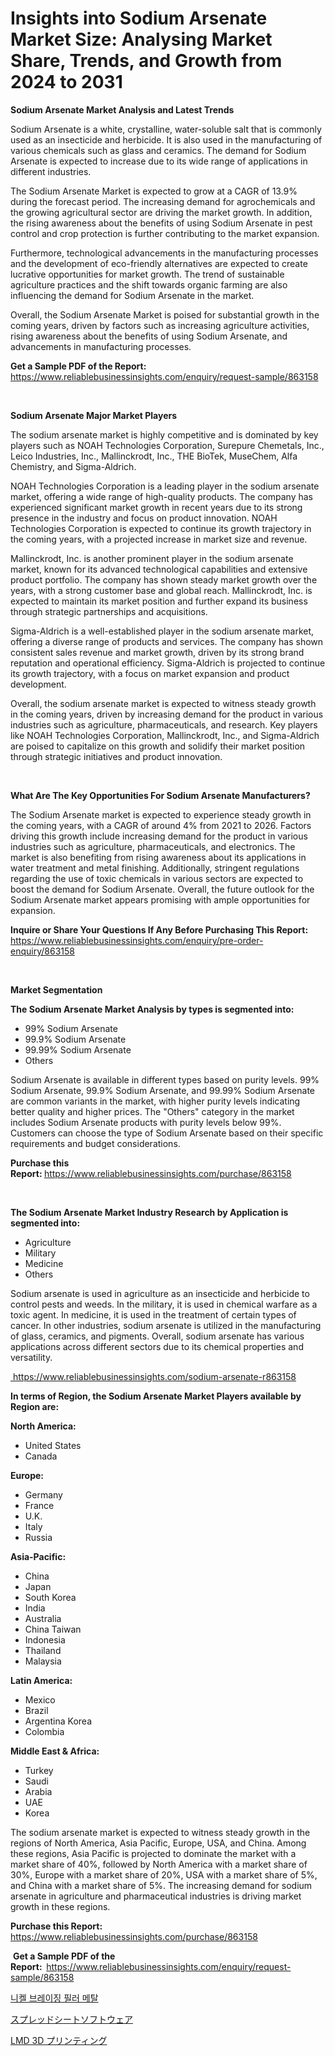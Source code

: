 <p><h1>Insights into Sodium Arsenate Market Size: Analysing Market Share, Trends, and Growth from 2024 to 2031</h1></p><p><strong>Sodium Arsenate Market Analysis and Latest Trends</strong></p>
<p><p>Sodium Arsenate is a white, crystalline, water-soluble salt that is commonly used as an insecticide and herbicide. It is also used in the manufacturing of various chemicals such as glass and ceramics. The demand for Sodium Arsenate is expected to increase due to its wide range of applications in different industries.</p><p>The Sodium Arsenate Market is expected to grow at a CAGR of 13.9% during the forecast period. The increasing demand for agrochemicals and the growing agricultural sector are driving the market growth. In addition, the rising awareness about the benefits of using Sodium Arsenate in pest control and crop protection is further contributing to the market expansion.</p><p>Furthermore, technological advancements in the manufacturing processes and the development of eco-friendly alternatives are expected to create lucrative opportunities for market growth. The trend of sustainable agriculture practices and the shift towards organic farming are also influencing the demand for Sodium Arsenate in the market.</p><p>Overall, the Sodium Arsenate Market is poised for substantial growth in the coming years, driven by factors such as increasing agriculture activities, rising awareness about the benefits of using Sodium Arsenate, and advancements in manufacturing processes.</p></p>
<p><strong>Get a Sample PDF of the Report:&nbsp;</strong> <a href="https://www.reliablebusinessinsights.com/enquiry/request-sample/863158">https://www.reliablebusinessinsights.com/enquiry/request-sample/863158</a></p>
<p>&nbsp;</p>
<p><strong>Sodium Arsenate Major Market Players</strong></p>
<p><p>The sodium arsenate market is highly competitive and is dominated by key players such as NOAH Technologies Corporation, Surepure Chemetals, Inc., Leico Industries, Inc., Mallinckrodt, Inc., THE BioTek, MuseChem, Alfa Chemistry, and Sigma-Aldrich.</p><p>NOAH Technologies Corporation is a leading player in the sodium arsenate market, offering a wide range of high-quality products. The company has experienced significant market growth in recent years due to its strong presence in the industry and focus on product innovation. NOAH Technologies Corporation is expected to continue its growth trajectory in the coming years, with a projected increase in market size and revenue.</p><p>Mallinckrodt, Inc. is another prominent player in the sodium arsenate market, known for its advanced technological capabilities and extensive product portfolio. The company has shown steady market growth over the years, with a strong customer base and global reach. Mallinckrodt, Inc. is expected to maintain its market position and further expand its business through strategic partnerships and acquisitions.</p><p>Sigma-Aldrich is a well-established player in the sodium arsenate market, offering a diverse range of products and services. The company has shown consistent sales revenue and market growth, driven by its strong brand reputation and operational efficiency. Sigma-Aldrich is projected to continue its growth trajectory, with a focus on market expansion and product development.</p><p>Overall, the sodium arsenate market is expected to witness steady growth in the coming years, driven by increasing demand for the product in various industries such as agriculture, pharmaceuticals, and research. Key players like NOAH Technologies Corporation, Mallinckrodt, Inc., and Sigma-Aldrich are poised to capitalize on this growth and solidify their market position through strategic initiatives and product innovation.</p></p>
<p>&nbsp;</p>
<p><strong>What Are The Key Opportunities For Sodium Arsenate Manufacturers?</strong></p>
<p><p>The Sodium Arsenate market is expected to experience steady growth in the coming years, with a CAGR of around 4% from 2021 to 2026. Factors driving this growth include increasing demand for the product in various industries such as agriculture, pharmaceuticals, and electronics. The market is also benefiting from rising awareness about its applications in water treatment and metal finishing. Additionally, stringent regulations regarding the use of toxic chemicals in various sectors are expected to boost the demand for Sodium Arsenate. Overall, the future outlook for the Sodium Arsenate market appears promising with ample opportunities for expansion.</p></p>
<p><strong>Inquire or Share Your Questions If Any Before Purchasing This Report:</strong> <a href="https://www.reliablebusinessinsights.com/enquiry/pre-order-enquiry/863158">https://www.reliablebusinessinsights.com/enquiry/pre-order-enquiry/863158</a></p>
<p>&nbsp;</p>
<p><strong>Market Segmentation</strong></p>
<p><strong>The Sodium Arsenate Market Analysis by types is segmented into:</strong></p>
<p><ul><li>99% Sodium Arsenate</li><li>99.9% Sodium Arsenate</li><li>99.99% Sodium Arsenate</li><li>Others</li></ul></p>
<p><p>Sodium Arsenate is available in different types based on purity levels. 99% Sodium Arsenate, 99.9% Sodium Arsenate, and 99.99% Sodium Arsenate are common variants in the market, with higher purity levels indicating better quality and higher prices. The "Others" category in the market includes Sodium Arsenate products with purity levels below 99%. Customers can choose the type of Sodium Arsenate based on their specific requirements and budget considerations.</p></p>
<p><strong>Purchase this Report:&nbsp;</strong><a href="https://www.reliablebusinessinsights.com/purchase/863158">https://www.reliablebusinessinsights.com/purchase/863158</a></p>
<p>&nbsp;</p>
<p><strong>The Sodium Arsenate Market Industry Research by Application is segmented into:</strong></p>
<p><ul><li>Agriculture</li><li>Military</li><li>Medicine</li><li>Others</li></ul></p>
<p><p>Sodium arsenate is used in agriculture as an insecticide and herbicide to control pests and weeds. In the military, it is used in chemical warfare as a toxic agent. In medicine, it is used in the treatment of certain types of cancer. In other industries, sodium arsenate is utilized in the manufacturing of glass, ceramics, and pigments. Overall, sodium arsenate has various applications across different sectors due to its chemical properties and versatility.</p></p>
<p><a href="https://www.reliablebusinessinsights.com/sodium-arsenate-r863158">&nbsp;https://www.reliablebusinessinsights.com/sodium-arsenate-r863158</a></p>
<p><strong>In terms of Region, the Sodium Arsenate Market Players available by Region are:</strong></p>
<p>
    <p> <strong> North America: </strong>
        <ul>
            <li>United States</li>
            <li>Canada</li>
        </ul>
        </p> 
    <p> <strong> Europe: </strong>
        <ul>
            <li>Germany</li>
            <li>France</li>
            <li>U.K.</li>
            <li>Italy</li>
            <li>Russia</li>
        </ul>
        </p> 
    <p> <strong> Asia-Pacific: </strong>
        <ul>
            <li>China</li>
            <li>Japan</li>
            <li>South Korea</li>
            <li>India</li>
            <li>Australia</li>
            <li>China Taiwan</li>
            <li>Indonesia</li>
            <li>Thailand</li>
            <li>Malaysia</li>
        </ul>
        </p> 
    <p> <strong> Latin America: </strong>
        <ul>
            <li>Mexico</li>
            <li>Brazil</li>
            <li>Argentina Korea</li>
            <li>Colombia</li>
        </ul>
        </p> 
    <p> <strong> Middle East & Africa: </strong>
        <ul>
            <li>Turkey</li>
            <li>Saudi</li>
            <li>Arabia</li>
            <li>UAE</li>
            <li>Korea</li>
        </ul>
    </p>
    </p>
<p><p>The sodium arsenate market is expected to witness steady growth in the regions of North America, Asia Pacific, Europe, USA, and China. Among these regions, Asia Pacific is projected to dominate the market with a market share of 40%, followed by North America with a market share of 30%, Europe with a market share of 20%, USA with a market share of 5%, and China with a market share of 5%. The increasing demand for sodium arsenate in agriculture and pharmaceutical industries is driving market growth in these regions.</p></p>
<p><strong>Purchase this Report: </strong><a href="https://www.reliablebusinessinsights.com/purchase/863158">https://www.reliablebusinessinsights.com/purchase/863158</a></p>
<p>&nbsp;<strong>Get a Sample PDF of the Report:&nbsp;&nbsp;</strong><a href="https://www.reliablebusinessinsights.com/enquiry/request-sample/863158">https://www.reliablebusinessinsights.com/enquiry/request-sample/863158</a></p>
<p><strong></strong></p>
<p><p><a href="https://medium.com/@justonblock/%EB%8B%88%EC%BC%88-%EB%82%A9%EB%95%9C-%ED%94%BC%EB%9D%BC-%EA%B8%88%EC%86%8D-%EC%8B%9C%EC%9E%A5-%EC%A7%80%ED%91%9C-%ED%95%B4%EB%8F%85-%EC%8B%9C%EC%9E%A5-%EC%A0%90%EC%9C%A0%EC%9C%A8-%ED%8A%B8%EB%A0%8C%EB%93%9C-%EB%B0%8F-%EC%84%B1%EC%9E%A5-%EC%96%91%EC%83%81-5b4a547c8ccd">니켈 브레이징 필러 메탈</a></p><p><a href="https://medium.com/@phillipbarnett65/%E3%82%B9%E3%83%97%E3%83%AC%E3%83%83%E3%83%89%E3%82%B7%E3%83%BC%E3%83%88%E3%82%BD%E3%83%95%E3%83%88%E3%82%A6%E3%82%A7%E3%82%A2%E5%B8%82%E5%A0%B4-2031%E5%B9%B4%E3%81%BE%E3%81%A7%E3%81%AE%E5%8B%95%E5%90%91-%E4%BA%88%E6%B8%AC-%E7%AB%B6%E4%BA%89%E5%88%86%E6%9E%90-6e177a78d75c">スプレッドシートソフトウェア</a></p><p><a href="https://medium.com/@bertramveum2023/lmd-3d%E3%83%97%E3%83%AA%E3%83%B3%E3%83%88%E5%B8%82%E5%A0%B4%E5%B1%95%E6%9C%9B-%E6%A5%AD%E7%95%8C%E6%A6%82%E8%A6%81%E3%81%A8%E4%BA%88%E6%B8%AC-2024%E5%B9%B4%E3%81%8B%E3%82%892031%E5%B9%B4%E3%81%BE%E3%81%A7-3c9088971a92">LMD 3D プリンティング</a></p></p>